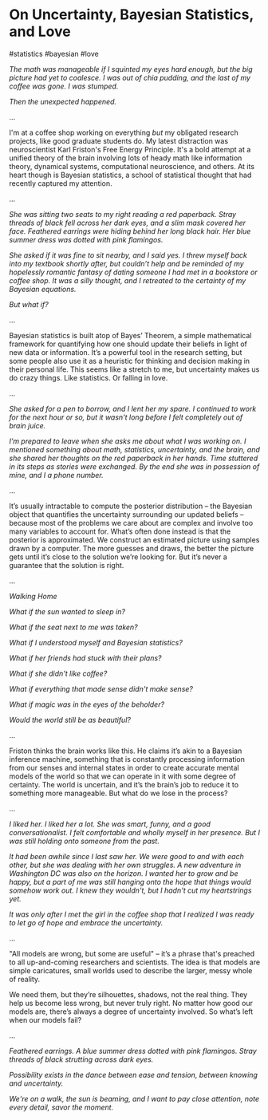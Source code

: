 # On Uncertainty, Bayesian Statistics, and Love
#statistics #bayesian #love

*The math was manageable if I squinted my eyes hard enough, but the big picture had yet to coalesce. I was out of chia pudding, and the last of my coffee was gone. I was stumped.*

*Then the unexpected happened.*

…

I'm at a coffee shop working on everything *but* my obligated research projects, like good graduate students do. My latest distraction was neuroscientist Karl Friston's Free Energy Principle. It's a bold attempt at a unified theory of the brain involving lots of heady math like information theory, dynamical systems, computational neuroscience, and others. At its heart though is Bayesian statistics, a school of statistical thought that had recently captured my attention.

…

*She was sitting two seats to my right reading a red paperback. Stray threads of black fell across her dark eyes, and a slim mask covered her face. Feathered earrings were hiding behind her long black hair. Her blue summer dress was dotted with pink flamingos.*

*She asked if it was fine to sit nearby, and I said yes. I threw myself back into my textbook shortly after, but couldn’t help and be reminded of my hopelessly romantic fantasy of dating someone I had met in a bookstore or coffee shop. It was a silly thought, and I retreated to the certainty of my Bayesian equations.*

*But what if?*

…

Bayesian statistics is built atop of Bayes’ Theorem, a simple mathematical framework for quantifying how one should update their beliefs in light of new data or information. It’s a powerful tool in the research setting, but some people also use it as a heuristic for thinking and decision making in their personal life. This seems like a stretch to me, but uncertainty makes us do crazy things. Like statistics. Or falling in love.

…

*She asked for a pen to borrow, and I lent her my spare. I continued to work for the next hour or so, but it wasn't long before I felt completely out of brain juice.*

*I’m prepared to leave when she asks me about what I was working on. I mentioned something about math, statistics, uncertainty, and the brain, and she shared her thoughts on the red paperback in her hands. Time stuttered in its steps as stories were exchanged. By the end she was in possession of mine, and I a phone number.*

…

It’s usually intractable to compute the posterior distribution – the Bayesian object that quantifies the uncertainty surrounding our updated beliefs – because most of the problems we care about are complex and involve too many variables to account for. What’s often done instead is that the posterior is approximated. We construct an estimated picture using samples drawn by a computer. The more guesses and draws, the better the picture gets until it’s close to the solution we’re looking for. But it’s never a guarantee that the solution is right.

…

*Walking Home*

*What if the sun wanted to sleep in?*

*What if the seat next to me was taken?*

*What if I understood myself and Bayesian statistics?*

*What if her friends had stuck with their plans?*

*What if she didn't like coffee?*

*What if everything that made sense didn't make sense?*

*What if magic was in the eyes of the beholder?*

*Would the world still be as beautiful?*

…

Friston thinks the brain works like this. He claims it’s akin to a Bayesian inference machine, something that is constantly processing information from our senses and internal states in order to create accurate mental models of the world so that we can operate in it with some degree of certainty. The world is uncertain, and it’s the brain’s job to reduce it to something more manageable. But what do we lose in the process?

…

*I liked her. I liked her a lot. She was smart, funny, and a good conversationalist. I felt comfortable and wholly myself in her presence. But I was still holding onto someone from the past.*

*It had been awhile since I last saw her. We were good to and with each other, but she was dealing with her own struggles. A new adventure in Washington DC was also on the horizon. I wanted her to grow and be happy, but a part of me was still hanging onto the hope that things would somehow work out. I knew they wouldn't, but I hadn't cut my heartstrings yet.*

*It was only after I met the girl in the coffee shop that I realized I was ready to let go of hope and embrace the uncertainty.*

…

"All models are wrong, but some are useful" – it’s a phrase that's preached to all up-and-coming researchers and scientists. The idea is that models are simple caricatures, small worlds used to describe the larger, messy whole of reality.

We need them, but they’re silhouettes, shadows, not the real thing. They help us become less wrong, but never truly right. No matter how good our models are, there’s always a degree of uncertainty involved. So what’s left when our models fail?

…

*Feathered earrings. A blue summer dress dotted with pink flamingos. Stray threads of black strutting across dark eyes.*

*Possibility exists in the dance between ease and tension, between knowing and uncertainty.*

*We're on a walk, the sun is beaming, and I want to pay close attention, note every detail, savor the moment.*

